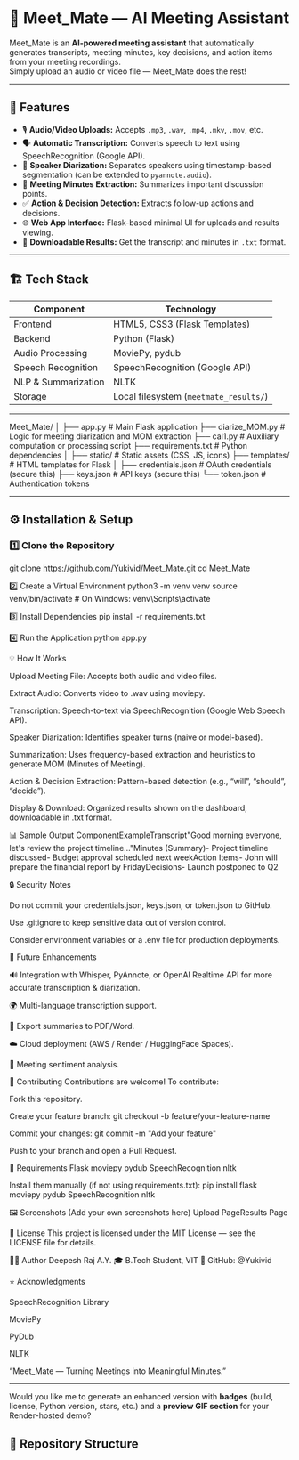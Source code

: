 # 🧠 Meet_Mate — AI Meeting Assistant

Meet_Mate is an **AI-powered meeting assistant** that automatically generates transcripts, meeting minutes, key decisions, and action items from your meeting recordings.  
Simply upload an audio or video file — Meet_Mate does the rest!

---

## 🚀 Features

- 🎙️ **Audio/Video Uploads:** Accepts `.mp3`, `.wav`, `.mp4`, `.mkv`, `.mov`, etc.  
- 🗣️ **Automatic Transcription:** Converts speech to text using SpeechRecognition (Google API).  
- 👥 **Speaker Diarization:** Separates speakers using timestamp-based segmentation (can be extended to `pyannote.audio`).  
- 📝 **Meeting Minutes Extraction:** Summarizes important discussion points.  
- ✅ **Action & Decision Detection:** Extracts follow-up actions and decisions.  
- 🌐 **Web App Interface:** Flask-based minimal UI for uploads and results viewing.  
- 💾 **Downloadable Results:** Get the transcript and minutes in `.txt` format.  

---

## 🏗️ Tech Stack

| Component | Technology |
|------------|-------------|
| Frontend | HTML5, CSS3 (Flask Templates) |
| Backend | Python (Flask) |
| Audio Processing | MoviePy, pydub |
| Speech Recognition | SpeechRecognition (Google API) |
| NLP & Summarization | NLTK |
| Storage | Local filesystem (`meetmate_results/`) |

---

Meet_Mate/
│
├── app.py # Main Flask application
├── diarize_MOM.py # Logic for meeting diarization and MOM extraction
├── cal1.py # Auxiliary computation or processing script
├── requirements.txt # Python dependencies
│
├── static/ # Static assets (CSS, JS, icons)
├── templates/ # HTML templates for Flask
│
├── credentials.json # OAuth credentials (secure this)
├── keys.json # API keys (secure this)
└── token.json # Authentication tokens


---

## ⚙️ Installation & Setup

### 1️⃣ Clone the Repository

git clone https://github.com/Yukivid/Meet_Mate.git
cd Meet_Mate

2️⃣ Create a Virtual Environment
python3 -m venv venv
source venv/bin/activate       # On Windows: venv\Scripts\activate

3️⃣ Install Dependencies
pip install -r requirements.txt

4️⃣ Run the Application
python app.py


💡 How It Works


Upload Meeting File: Accepts both audio and video files.


Extract Audio: Converts video to .wav using moviepy.


Transcription: Speech-to-text via SpeechRecognition (Google Web Speech API).


Speaker Diarization: Identifies speaker turns (naive or model-based).


Summarization: Uses frequency-based extraction and heuristics to generate MOM (Minutes of Meeting).


Action & Decision Extraction: Pattern-based detection (e.g., “will”, “should”, “decide”).


Display & Download: Organized results shown on the dashboard, downloadable in .txt format.



📊 Sample Output
ComponentExampleTranscript"Good morning everyone, let's review the project timeline..."Minutes (Summary)- Project timeline discussed- Budget approval scheduled next weekAction Items- John will prepare the financial report by FridayDecisions- Launch postponed to Q2

🔒 Security Notes


Do not commit your credentials.json, keys.json, or token.json to GitHub.


Use .gitignore to keep sensitive data out of version control.


Consider environment variables or a .env file for production deployments.



🔮 Future Enhancements


🔊 Integration with Whisper, PyAnnote, or OpenAI Realtime API for more accurate transcription & diarization.


🌍 Multi-language transcription support.


📄 Export summaries to PDF/Word.


☁️ Cloud deployment (AWS / Render / HuggingFace Spaces).


🧾 Meeting sentiment analysis.



🤝 Contributing
Contributions are welcome!
To contribute:


Fork this repository.


Create your feature branch:
git checkout -b feature/your-feature-name



Commit your changes:
git commit -m "Add your feature"



Push to your branch and open a Pull Request.



🧰 Requirements
Flask
moviepy
pydub
SpeechRecognition
nltk

Install them manually (if not using requirements.txt):
pip install flask moviepy pydub SpeechRecognition nltk


🖼️ Screenshots
(Add your own screenshots here)
Upload PageResults Page

📜 License
This project is licensed under the MIT License — see the LICENSE file for details.

🧑‍💻 Author
Deepesh Raj A.Y.
🎓 B.Tech Student, VIT
💬 GitHub: @Yukivid

⭐ Acknowledgments


SpeechRecognition Library


MoviePy


PyDub


NLTK




“Meet_Mate — Turning Meetings into Meaningful Minutes.”


---

Would you like me to generate an enhanced version with **badges** (build, license, Python version, stars, etc.) and a **preview GIF section** for your Render-hosted demo?


## 📁 Repository Structure

